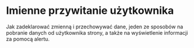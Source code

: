 # Imienne przywitanie użytkownika

Jak zadeklarować zmienną i przechowywać dane, jeden ze sposobów na pobranie danych od użytkownika strony, a także na wyświetlenie informacji za pomocą alertu.
